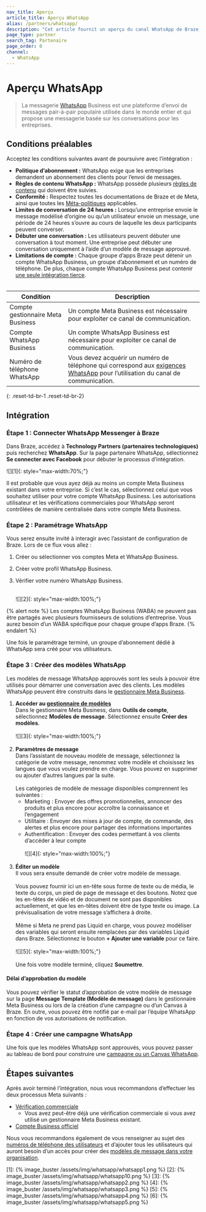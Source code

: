 ```yaml
---
nav_title: Aperçu
article_title: Aperçu WhatsApp
alias: /partners/whatsapp/
description: "Cet article fournit un aperçu du canal WhatsApp de Braze, les prérequis et des conseils pour démarrer l’intégration."
page_type: partner
search_tag: Partenaire
page_order: 0
channel:
  - WhatsApp
---
```


# Aperçu WhatsApp

> La messagerie [WhatsApp](https://www.whatsapp.com/) Business est une plateforme d’envoi de messages pair-à-pair populaire utilisée dans le monde entier et qui propose une messagerie basée sur les conversations pour les entreprises.	

## Conditions préalables

Acceptez les conditions suivantes avant de poursuivre avec l’intégration :

- **Politique d’abonnement :** WhatsApp exige que les entreprises demandent un abonnement des clients pour l’envoi de messages.
- **Règles de contenu WhatsApp :** WhatsApp possède plusieurs [règles de contenu](https://www.whatsapp.com/legal/commerce-policy?l=en) qui doivent être suivies.
- **Conformité :** Respectez toutes les documentations de Braze et de Meta, ainsi que toutes les [Méta-politiques](https://www.whatsapp.com/legal/?lang=en) applicables.
- **Limites de conversation de 24 heures :** Lorsqu’une entreprise envoie le message modélisé d’origine ou qu’un utilisateur envoie un message, une période de 24 heures s’ouvre au cours de laquelle les deux participants peuvent converser. 
- **Débuter une conversation :** Les utilisateurs peuvent débuter une conversation à tout moment. Une entreprise peut débuter une conversation uniquement à l’aide d’un modèle de message approuvé.
- **Limitations de compte :** Chaque groupe d’apps Braze peut détenir un compte WhatsApp Business, un groupe d’abonnement et un numéro de téléphone. De plus, chaque compte WhatsApp Business peut contenir [une seule intégration tierce](https://developers.facebook.com/docs/whatsapp/embedded-signup/faq#faq_194614375799047). 
<br><br>

| Condition| Description|
| ---| --- |
| Compte gestionnaire Meta Business | Un compte Meta Business est nécessaire pour exploiter ce canal de communication. |
| Compte WhatsApp Business | Un compte WhatsApp Business est nécessaire pour exploiter ce canal de communication. |
| Numéro de téléphone WhatsApp | Vous devez acquérir un numéro de téléphone qui correspond aux [exigences WhatsApp](https://developers.facebook.com/docs/whatsapp/phone-numbers/) pour l’utilisation du canal de communication.  | 
{: .reset-td-br-1 .reset-td-br-2}

## Intégration

### Étape 1 : Connecter WhatsApp Messenger à Braze

Dans Braze, accédez à **Technology Partners (partenaires technologiques)** puis recherchez **WhatsApp**. Sur la page partenaire WhatsApp, sélectionnez **Se connecter avec Facebook** pour débuter le processus d’intégration.

![][1]{: style="max-width:70%;"}

Il est probable que vous ayez déjà au moins un compte Meta Business existant dans votre entreprise. Si c’est le cas, sélectionnez celui que vous souhaitez utiliser pour votre compte WhatsApp Business. Les autorisations utilisateur et les vérifications commerciales pour WhatsApp seront contrôlées de manière centralisée dans votre compte Meta Business.

### Étape 2 : Paramétrage WhatsApp
Vous serez ensuite invité à interagir avec l’assistant de configuration de Braze. Lors de ce flux vous allez :
1. Créer ou sélectionner vos comptes Meta et WhatsApp Business.
2. Créer votre profil WhatsApp Business.
3. Vérifier votre numéro WhatsApp Business.<br><br>

	![][2]{: style="max-width:100%;"}

{% alert note %}
Les comptes WhatsApp Business (WABA) ne peuvent pas être partagés avec plusieurs fournisseurs de solutions d’entreprise. Vous aurez besoin d’un WABA spécifique pour chaque groupe d’apps Braze.
{% endalert %}	

Une fois le paramétrage terminé, un groupe d’abonnement dédié à WhatsApp sera créé pour vos utilisateurs.

### Étape 3 : Créer des modèles WhatsApp

Les modèles de message WhatsApp approuvés sont les seuls à pouvoir être utilisés pour démarrer une conversation avec des clients. Les modèles WhatsApp peuvent être construits dans le [gestionnaire Meta Business](https://www.facebook.com/business/help/2055875911147364?id=2129163877102343).

1. **Accéder au [gestionnaire de modèles](https://business.facebook.com/wa/manage/message-templates)**<br>
Dans le gestionnaire Meta Business, dans **Outils de compte**, sélectionnez **Modèles de message**.
Sélectionnez ensuite **Créer des modèles**.<br><br>![][3]{: style="max-width:100%;"}<br><br>
2. **Paramètres de message**<br>
Dans l’assistant de nouveau modèle de message, sélectionnez la catégorie de votre message, renommez votre modèle et choisissez les langues que vous voulez prendre en charge. Vous pouvez en supprimer ou ajouter d’autres langues par la suite.<br><br> 
	Les catégories de modèle de message disponibles comprennent les suivantes :
	- Marketing : Envoyer des offres promotionnelles, annoncer des produits et plus encore pour accroître la connaissance et l’engagement
	- Utilitaire : Envoyer des mises à jour de compte, de commande, des alertes et plus encore pour partager des informations importantes
	- Authentification : Envoyer des codes permettant à vos clients d’accéder à leur compte<br><br> 
	![][4]{: style="max-width:100%;"}<br><br>
3. **Éditer un modèle**<br>
Il vous sera ensuite demandé de créer votre modèle de message. <br><br>Vous pouvez fournir ici un en-tête sous forme de texte ou de média, le texte du corps, un pied de page de message et des boutons. Notez que les en-têtes de vidéo et de document ne sont pas disponibles actuellement, et que les en-têtes doivent être de type texte ou image. La prévisualisation de votre message s’affichera à droite. <br><br>Même si Meta ne prend pas Liquid en charge, vous pouvez modéliser des variables qui seront ensuite remplacées par des variables Liquid dans Braze. Sélectionnez le bouton **+ Ajouter une variable** pour ce faire.<br><br>![][5]{: style="max-width:100%;"}<br><br>Une fois votre modèle terminé, cliquez **Soumettre**. 

#### Délai d’approbation du modèle

Vous pouvez vérifier le statut d’approbation de votre modèle de message sur la page **Message Template (Modèle de message)** dans le gestionnaire Meta Business ou lors de la création d’une campagne ou d’un Canvas à Braze. En outre, vous pouvez être notifié par e-mail par l’équipe WhatsApp en fonction de vos autorisations de notification. 

### Étape 4 : Créer une campagne WhatsApp

Une fois que les modèles WhatsApp sont approuvés, vous pouvez passer au tableau de bord pour construire une [campagne ou un Canvas WhatsApp]({{site.baseurl}}/user_guide/message_building_by_channel/whatsapp/create/). 

## Étapes suivantes

Après avoir terminé l’intégration, nous vous recommandons d’effectuer les deux processus Meta suivants :
- [Vérification commerciale](https://www.facebook.com/business/help/2058515294227817?id=180505742745347)
	- Vous avez peut-être déjà une vérification commerciale si vous avez utilisé un gestionnaire Meta Business existant. 
- [Compte Business officiel](https://www.facebook.com/business/help/604726921052590?ref=search_new_0)

Nous vous recommandons également de vous renseigner au sujet des [numéros de téléphone des utilisateurs]({{iste.baseurl}}/user_guide/message_building_by_channel/whatsapp/user_phone_numbers/) et d’ajouter tous les utilisateurs qui auront besoin d’un accès pour créer des [modèles de message dans votre organisation](https://www.facebook.com/business/help/2169003770027706?id=2190812977867143).


[1]: {% image_buster /assets/img/whatsapp/whatsapp1.png %} 
[2]: {% image_buster /assets/img/whatsapp/whatsapp10.png %} 
[3]: {% image_buster /assets/img/whatsapp/whatsapp2.png %} 
[4]: {% image_buster /assets/img/whatsapp/whatsapp3.png %} 
[5]: {% image_buster /assets/img/whatsapp/whatsapp4.png %} 
[6]: {% image_buster /assets/img/whatsapp/whatsapp5.png %} 
